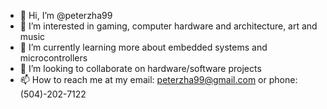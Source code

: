 - 👋 Hi, I’m @peterzha99
- 👀 I’m interested in gaming, computer hardware and architecture, art and music
- 🌱 I’m currently learning more about embedded systems and microcontrollers
- 💞️ I’m looking to collaborate on hardware/software projects
- 📫 How to reach me at my email: peterzha99@gmail.com or phone: (504)-202-7122

<!---
peterzha99/peterzha99 is a ✨ special ✨ repository because its `README.md` (this file) appears on your GitHub profile.
You can click the Preview link to take a look at your changes.
--->

